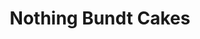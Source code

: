 ---
title: "Nothing Bundt Cakes"
url: /tucson/nothing-bundt-cakes-east-broadway-boulevard/
shop: pastry
---